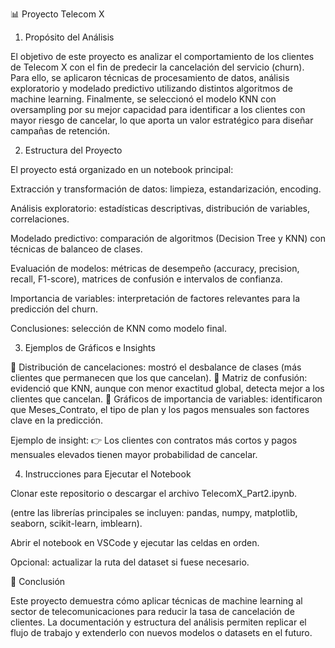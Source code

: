 📊 Proyecto Telecom X
1. Propósito del Análisis

El objetivo de este proyecto es analizar el comportamiento de los clientes de Telecom X con el fin de predecir la cancelación del servicio (churn). Para ello, se aplicaron técnicas de procesamiento de datos, análisis exploratorio y modelado predictivo utilizando distintos algoritmos de machine learning. Finalmente, se seleccionó el modelo KNN con oversampling por su mejor capacidad para identificar a los clientes con mayor riesgo de cancelar, lo que aporta un valor estratégico para diseñar campañas de retención.

2. Estructura del Proyecto

El proyecto está organizado en un notebook principal:

Extracción y transformación de datos: limpieza, estandarización, encoding.

Análisis exploratorio: estadísticas descriptivas, distribución de variables, correlaciones.

Modelado predictivo: comparación de algoritmos (Decision Tree y KNN) con técnicas de balanceo de clases.

Evaluación de modelos: métricas de desempeño (accuracy, precision, recall, F1-score), matrices de confusión e intervalos de confianza.

Importancia de variables: interpretación de factores relevantes para la predicción del churn.

Conclusiones: selección de KNN como modelo final.

3. Ejemplos de Gráficos e Insights

🔹 Distribución de cancelaciones: mostró el desbalance de clases (más clientes que permanecen que los que cancelan).
🔹 Matriz de confusión: evidenció que KNN, aunque con menor exactitud global, detecta mejor a los clientes que cancelan.
🔹 Gráficos de importancia de variables: identificaron que Meses_Contrato, el tipo de plan y los pagos mensuales son factores clave en la predicción.

Ejemplo de insight:
👉 Los clientes con contratos más cortos y pagos mensuales elevados tienen mayor probabilidad de cancelar.

4. Instrucciones para Ejecutar el Notebook

Clonar este repositorio o descargar el archivo TelecomX_Part2.ipynb.

(entre las librerías principales se incluyen: pandas, numpy, matplotlib, seaborn, scikit-learn, imblearn).

Abrir el notebook en VSCode y ejecutar las celdas en orden.

Opcional: actualizar la ruta del dataset si fuese necesario.

📌 Conclusión

Este proyecto demuestra cómo aplicar técnicas de machine learning al sector de telecomunicaciones para reducir la tasa de cancelación de clientes. La documentación y estructura del análisis permiten replicar el flujo de trabajo y extenderlo con nuevos modelos o datasets en el futuro.

